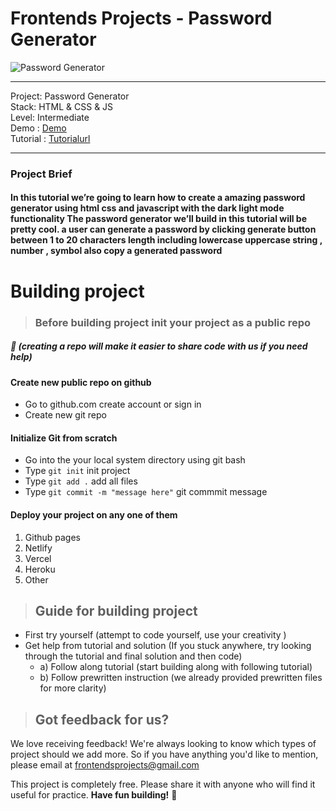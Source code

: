# Frontends Projects - Password Generator 

![Password Generator ](/Design/Desktop.png)

---
Project: Password Generator \
Stack: HTML & CSS & JS\
Level: Intermediate\
Demo : [Demo](https://password-generator-system.netlify.app/)\
Tutorial : [Tutorialurl](https://frontendsprojects.teachable.com/courses/frontend-projects-tutorial/lectures/38660715)

---

### Project Brief
#### In this tutorial we’re going to learn how to create a amazing password generator using html css and javascript with the dark light mode functionality The password generator we’ll build in this tutorial will be pretty cool.  a user can generate a password by clicking generate button between 1 to 20 characters length including lowercase uppercase string , number , symbol also copy a generated password 

# Building project
> ### Before building project init your project as a public repo 
##### 📌 (creating a repo will make it easier to share code with us if you need help)

#### Create new public repo on github
- Go to github.com create account or sign in
- Create new git repo 
#### Initialize Git from scratch 
- Go into the your local system directory using git bash
- Type `git init` init project
- Type `git add .` add all files 
- Type `git commit -m "message here"` git commmit message

#### Deploy your project on any one of them
1. Github pages
2. Netlify
3. Vercel
4. Heroku
5. Other
> ## Guide for building project
* First try yourself (attempt to code yourself, use your creativity )
* Get help from tutorial and solution (If you stuck anywhere, try looking through the tutorial and final solution and then code)
    * a) Follow along tutorial  (start building along with following tutorial)
    * b) Follow prewritten instruction (we already provided prewritten files for more clarity)

> ## Got feedback for us?
We love receiving feedback! We're always looking to know which types of project should we add more. So if you have anything you'd like to mention, please email at frontendsprojects@gmail.com

This project is completely free. Please share it with anyone who will find it useful for practice.
**Have fun building!** 🚀